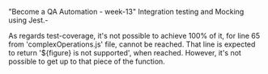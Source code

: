 "Become a QA Automation - week-13"
Integration testing and Mocking using Jest.-

As regards test-coverage, it's not possible to achieve 100% of it, for line 65 from 'complexOperations.js' file, cannot be reached. That line is expected to return '${figure} is not supported', when reached. However, it's not possible to get up to that piece of the function.
